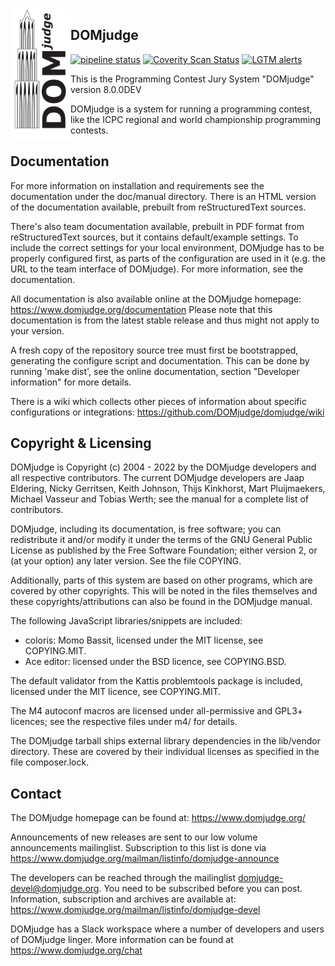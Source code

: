 <img align="left" width="96px" src="./logo/DOMjudgelogo-white-background.png">

DOMjudge
--------
[![pipeline status](https://gitlab.com/DOMjudge/domjudge/badges/main/pipeline.svg)](https://gitlab.com/DOMjudge/domjudge/commits/main)
[![Coverity Scan Status](https://img.shields.io/coverity/scan/671.svg)](https://scan.coverity.com/projects/domjudge)
[![LGTM alerts](https://img.shields.io/lgtm/alerts/g/DOMjudge/domjudge.svg?logo=lgtm&logoWidth=18)](https://lgtm.com/projects/g/DOMjudge/domjudge/alerts/)

This is the Programming Contest Jury System "DOMjudge" version 8.0.0DEV

DOMjudge is a system for running a programming contest, like the
ICPC regional and world championship programming contests.


Documentation
-------------

For more information on installation and requirements see the
documentation under the doc/manual directory. There is an HTML
version of the documentation available, prebuilt from reStructuredText
sources.

There's also team documentation available, prebuilt in PDF format from
reStructuredText sources, but it contains default/example settings.
To include the correct settings for your local environment, DOMjudge
has to be properly configured first, as parts of the configuration are
used in it (e.g. the URL to the team interface of DOMjudge). For more
information, see the documentation.

All documentation is also available online at the DOMjudge homepage:
	https://www.domjudge.org/documentation
Please note that this documentation is from the latest stable
release and thus might not apply to your version.

A fresh copy of the repository source tree must first be bootstrapped,
generating the configure script and documentation. This can be done
by running 'make dist', see the online documentation, section
"Developer information" for more details.

There is a wiki which collects other pieces of information about
specific configurations or integrations:
https://github.com/DOMjudge/domjudge/wiki

Copyright & Licensing
---------------------

DOMjudge is Copyright (c) 2004 - 2022 by the DOMjudge developers and
all respective contributors. The current DOMjudge developers are Jaap
Eldering, Nicky Gerritsen, Keith Johnson, Thijs Kinkhorst, Mart
Pluijmaekers, Michael Vasseur and Tobias Werth; see the manual for
a complete list of contributors.

DOMjudge, including its documentation, is free software; you can
redistribute it and/or modify it under the terms of the GNU General
Public License as published by the Free Software Foundation; either
version 2, or (at your option) any later version. See the file
COPYING.

Additionally, parts of this system are based on other programs, which
are covered by other copyrights. This will be noted in the files
themselves and these copyrights/attributions can also be found in the
DOMjudge manual.

The following JavaScript libraries/snippets are included:
- coloris: Momo Bassit, licensed under the MIT license, see COPYING.MIT.
- Ace editor: licensed under the BSD licence, see COPYING.BSD.

The default validator from the Kattis problemtools package is
included, licensed under the MIT licence, see COPYING.MIT.

The M4 autoconf macros are licensed under all-permissive and GPL3+
licences; see the respective files under m4/ for details.

The DOMjudge tarball ships external library dependencies in the
lib/vendor directory. These are covered by their individual licenses
as specified in the file composer.lock.

Contact
-------

The DOMjudge homepage can be found at:
https://www.domjudge.org/

Announcements of new releases are sent to our low volume announcements
mailinglist. Subscription to this list is done via
https://www.domjudge.org/mailman/listinfo/domjudge-announce

The developers can be reached through the mailinglist
domjudge-devel@domjudge.org. You need to be subscribed before
you can post. Information, subscription and archives are available at:
https://www.domjudge.org/mailman/listinfo/domjudge-devel

DOMjudge has a Slack workspace where a number of developers and
users of DOMjudge linger. More information can be found at
https://www.domjudge.org/chat
